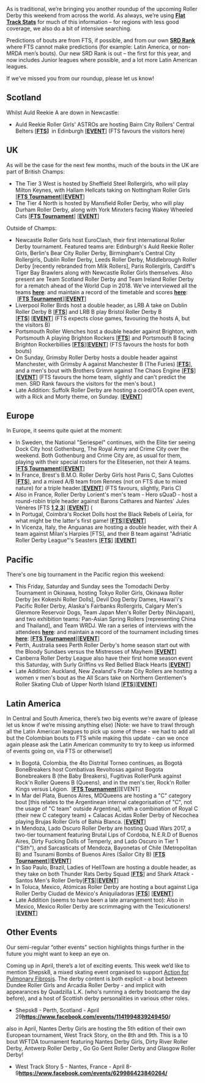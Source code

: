 <html><body><p class="p1"><span class="s1">As is traditional, we’re bringing you another roundup of the upcoming Roller Derby this weekend from across the world. As always, we’re using <a href="http://flattrackstats.com/"><span class="s2"><b>Flat Track Stats</b></span></a> for much of this information – for regions with less good coverage, we also do a bit of intensive searching.</span></p>
<p class="p1"><span class="s1">Predictions of bouts are from FTS, if possible, and from our own <a href="http://aoanla.pythonanywhere.com/16-Dec-ranking.html"><span class="s2"><b>SRD Rank</b></span></a> where FTS cannot make predictions (for example: Latin America, or non-MRDA men’s bouts). Our new SRD Rank is out – the first for this year, and now includes Junior leagues where possible, and a lot more Latin American leagues.</span></p>
<p class="p1"><span class="s1">If we’ve missed you from our roundup, please let us know!</span></p>

<h2 class="p2"><span class="s1"><b>Scotland</b></span></h2>
<p class="p2">Whilst Auld Reekie A are down in Newcastle:</p>

<ul>
	<li class="p2">Auld Reekie Roller Girls' ASTROs are hosting Bairn City Rollers' Central Belters [<strong><a href="http://flattrackstats.com/node/91638">FTS</a>] </strong> in Edinburgh [<strong><a href="https://www.facebook.com/events/266862980403825/">EVENT</a></strong>] (FTS favours the visitors here)</li>
</ul>
<h2 class="p1">UK</h2>
<p class="p1"><span class="s1">As will be the case for the next few months, much of the bouts in the UK are part of British Champs:</span></p>

<ul class="ul1">
	<li class="li3">The Tier 3 West is hosted by Sheffield Steel Rollergirls, who will play Milton Keynes, with Hallam Hellcats taking on Nottingham Roller Girls [<strong><a href="http://flattrackstats.com/tournaments/88820/overview">FTS Tournament</a></strong>][<strong><a href="https://www.facebook.com/events/239299496524315/">EVENT</a></strong>]</li>
	<li class="li3">The Tier 4 North is hosted by Mansfield Roller Derby, who will play Durham Roller Derby, along with York Minxters facing Wakey Wheeled Cats [<strong><a href="http://flattrackstats.com/tournaments/88821/overview">FTS Tournament</a></strong>] [<strong><a href="https://www.facebook.com/events/1002205086551977/">EVENT</a></strong>]</li>
</ul>
Outside of Champs:
<ul>
	<li>Newcastle Roller Girls host EuroClash, their first international Roller Derby tournament. Featured teams are: Edinburgh's Auld Reekie Roller Girls, Berlin's Bear City Roller Derby, Birmingham's Central City Rollergirls, Dublin Roller Derby, Leeds Roller Derby, Middlebrough Roller Derby [recently rebranded from Milk Rollers], Paris Rollergirls, Cardiff's Tiger Bay Brawlers along with Newcastle Roller Girls themselves. Also present are Team Scotland Roller Derby and Team Ireland Roller Derby for a rematch ahead of the World Cup in 2018. We've interviewed all the teams <strong><a href="https://scottishrollerderbyblog.com/tag/euroclash/">here</a></strong>: and maintain a record of the timetable and scores <strong><a href="http://aoanla.pythonanywhere.com/euroclash2017.html">here</a></strong>:  [<strong><a href="http://flattrackstats.com/tournaments/89165/overview">FTS Tournament</a></strong>][<strong><a href="https://www.euro-clash.com/">EVENT</a></strong>]</li>
	<li>Liverpool Roller Birds host a double header, as LRB A take on Dublin Roller Derby B [<strong><a href="http://flattrackstats.com/bouts/89589/overview">FTS</a></strong>] and LRB B play Bristol Roller Derby B [<strong><a href="http://flattrackstats.com/node/89590">FTS</a></strong>] [<strong><a href="https://www.facebook.com/events/1759273730961715/">EVENT</a></strong>] (FTS expects close games, favouring the hosts A, but the visitors B)</li>
	<li>Portsmouth Roller Wenches host a double header against Brighton, with Portsmouth A playing Brighton Rockers [<strong><a href="http://flattrackstats.com/bouts/89718/overview">FTS</a></strong>] and Portsmouth B facing Brighton Rockerbillies [<strong><a href="http://flattrackstats.com/bouts/89719/overview">FTS</a></strong>][<strong><a href="https://www.facebook.com/events/1228722217209474/">EVENT</a></strong>] (FTS favours the hosts for both bouts)</li>
	<li>On Sunday, Grimsby Roller Derby hosts a double header against Manchester, with Grimsby A against Manchester B (The Furies) [<strong><a href="http://flattrackstats.com/node/91340">FTS</a></strong>], and a men's bout with Brothers Grimm against The Chaos Engine [<strong><a href="http://flattrackstats.com/node/91341">FTS</a></strong>] [<strong><a href="https://www.facebook.com/events/1840256462681593/">EVENT</a></strong>] (FTS favours the home team, slightly and can't predict the men. SRD Rank favours the visitors for the men's bout.)</li>
	<li>Late Addition: Suffolk Roller Derby are hosting a coed/OTA open event, with a Rick and Morty theme, on Sunday. [<strong><a href="https://www.facebook.com/events/226367947819238/">EVENT</a></strong>]</li>
</ul>
<h2 class="p2"><span class="s1"><b>Europe</b></span></h2>
<p class="p1"><span class="s1">In Europe, it seems quite quiet at the moment:</span></p>

<ul>
	<li class="p1">In Sweden, the National "Seriespel" continues, with the Elite tier seeing Dock City host Gothenburg, The Royal Army and Crime City over the weekend. Both Gothenburg and Crime City are, as usual for them, playing with their special rosters for the Eliteserien, not their A teams. [<strong><a href="http://flattrackstats.com/tournaments/88016/overview">FTS Tournament</a></strong>][<strong><a href="https://www.facebook.com/events/181497872337641/">EVENT</a></strong>]</li>
	<li class="p1">In France, Brest's B.M.O. Roller Derby Girls host Paris C, Sans Culottes [<strong><a href="http://flattrackstats.com/node/90750">FTS</a></strong>], and a mixed A/B team from Rennes (not on FTS due to mixed nature) for a triple header.[<strong><a href="https://www.facebook.com/events/1392299100831415/">EVENT</a></strong>] (FTS favours, slightly, Paris C)</li>
	<li class="p1">Also in France, Roller Derby Lorient's men's team - Hero sQuaD - host a round-robin triple header against Barons Cathares and Nantes' Jules Vénères [FTS <strong><a href="http://flattrackstats.com/bouts/91812/overview">1</a></strong>,<strong><a href="http://flattrackstats.com/bouts/91811">2</a></strong>,<strong><a href="http://flattrackstats.com/bouts/91810">3</a></strong>] [<strong><a href="https://www.facebook.com/events/621759811356646/">EVENT</a></strong>] (</li>
	<li class="p1">In Portugal, Coimbra's Rocket Dolls host the Black Rebels of Leiria, for what might be the latter's first game! [<strong><a href="http://flattrackstats.com/node/91198">FTS</a></strong>][<strong><a href="https://www.facebook.com/events/181208009049940/">EVENT</a></strong>]</li>
	<li class="p1">In Vicenza, Italy, the Anguanas are hosting a double header, with their A team against Milan's Harpies [FTS], and their B team against "Adriatic Roller Derby League"'s Seasters [<strong><a href="http://flattrackstats.com/node/91350">FTS</a></strong>] [<strong><a href="https://www.facebook.com/events/762566380559610/">EVENT</a></strong>]</li>
</ul>
<h2 class="p2"><span class="s1"><b>Pacific</b></span></h2>
There's one big tournament in the Pacific region this weekend:
<ul>
	<li>This Friday, Saturday and Sunday sees the Tomodachi Derby Tournament in Okinawa, hosting Tokyo Roller Girls, Okinawa Roller Derby [ex Kokeshi Roller Dolls], Devil Dog Derby Dames, Hawai'i's Pacific Roller Derby, Alaska's Fairbanks Rollergirls, Calgary Men's Glenmore Reservoir Dogs, Team Japan Men's Roller Derby (NinJapan), and two exhibition teams: Pan-Asian Spring Rollers [representing China and Thailand], and Team WRDJ. We ran a series of interviews with the attendees <strong><a href="https://scottishrollerderbyblog.com/tag/tomodachi-derby-tournament/">here</a></strong>: and maintain a record of the tournament including times <strong><a href="http://aoanla.pythonanywhere.com/tomodachi2017.html">here</a></strong>: [<strong><a href="http://flattrackstats.com/tournaments/88944/overview">FTS Tournament</a></strong>][<strong><a href="https://www.facebook.com/events/1785628121710300/">EVENT</a></strong>]</li>
	<li>Perth, Australia sees Perth Roller Derby's home season start out with the Bloody Sundaes versus the Mistresses of Mayhem [<strong><a href="https://www.facebook.com/events/1529125043781853/">EVENT</a></strong>]</li>
	<li>Canberra Roller Derby League also have their first home season event this Saturday, with Surly Griffins vs Red Bellied Black Hearts [<strong><a href="https://www.facebook.com/events/1327843497281260/">EVENT</a></strong>]</li>
	<li>Late Addition: Auckland, New Zealand's Pirate City Rollers are hosting a women v men's bout as the All Scars take on Northern Gentlemen's Roller Skating Club of Upper North Island [<strong><a href="http://flattrackstats.com/bouts/91926">FTS</a></strong>][<strong><a href="https://www.facebook.com/events/742692985888247/permalink/750181818472697/">EVENT</a></strong>]</li>
</ul>
<h2><span class="s1"><b>Latin America</b></span></h2>
<p class="p2">In Central and South America, there’s two big events we’re aware of (please let us know if we’re missing anything else) [Note: we have to trawl through all the Latin American leagues to pick up some of these - we had to add all but the Colombian bouts to FTS while making this update - can we once again please ask the Latin American community to try to keep us informed of events going on, via FTS or otherwise!]</p>

<ul>
	<li class="p2">In Bogotá, Colombia, the 4to Distrital Torneo continues, as Bogotá BoneBreakers host Combativas Revoltosas against Bogota Bonebreakers B (the Baby Breakers), Fugitivas RollerPunk against Rock'n Roller Queens B (Queens), and in the men's tier, Rock'n Roller Kings versus Légion.  [<strong><a href="http://flattrackstats.com/tournaments/90589/overview">FTS Tournament</a></strong>][EVENT]</li>
	<li class="p2">In Mar del Plata, Buenos Aires, MDQueens are hosting a "C" category bout [this relates to the Argentinean internal categorisation of "C", not the usage of "C team" outside Argentina], with a combination of Royal C (their new C category team) + Calacas Acidas Roller Derby of Necochea playing Brujas Roller Girls of Bahía Blanca. [<strong><a href="https://www.facebook.com/events/399943677042965/">EVENT</a></strong>]</li>
	<li class="p2">In Mendoza, Lado Oscuro Roller Derby are hosting Quad Wars 2017, a two-tier tournament featuring Brutal Lips of Cordoba, N.E.R.D of Buenos Aires, Dirty Fucking Dolls of Temperly, and Lado Oscuro in Tier 1 ("Sith"), and Sarcasticats of Mendoza, Bayonetas of Chile (Metropolitan B) and Tsunami Bombs of Buenos Aires (Sailor City B) [<strong><a href="http://flattrackstats.com/tournaments/91785">FTS Tournament</a></strong>][<strong><a href="https://www.facebook.com/events/165740553910490/">EVENT</a></strong>]</li>
	<li class="p2">In Sao Paulo, Brazil, Ladies of HellTown are hosting a double header, as they take on both Thunder Rats Derby Squad [<strong><a href="http://flattrackstats.com/bouts/91799/overview">FTS</a></strong>] and Shark Attack - Santos Men's Roller Derby[<strong><a href="http://flattrackstats.com/bouts/91800">FTS</a></strong>][<strong><a href="https://www.facebook.com/events/131538207375173/">EVENT</a></strong>]</li>
	<li class="p2">In Toluca, Mexico, Atómicas Roller Derby are hosting a bout against Liga Roller Derby Ciudad de México's Aniquiladoras [<strong><a href="http://flattrackstats.com/bouts/91804/overview">FTS</a></strong>] [<strong><a href="https://www.facebook.com/events/1931712807058730/">EVENT</a></strong>]</li>
	<li class="p2">Late Addition (seems to have been a late arrangement too): Also in Mexico, Mexico Roller Derby are scrimmaging with the Texicutioners! [<strong><a href="https://www.facebook.com/events/392694417765504/">EVENT</a></strong>]</li>
</ul>
<h2 class="p2"><span class="s1"><b>Other Events</b></span></h2>
<p class="p1"><span class="s1">Our semi-regular “other events” section highlights things further in the future you might want to keep an eye on.</span></p>
<p class="p1">Coming up in April, there’s a lot of exciting events. This week we’d like to mention Shepsk8, a mixed skating event organised to support <a id="js_2lq" class=" UFICommentActorName" href="https://www.facebook.com/actionpulmonaryfibrosis/?rc=p">Action for Pulmonary Fibrosis</a>. The derby content is both explicit - a bout between Dundee Roller Girls and Arcadia Roller Derby - and implicit with appearances by Quadzilla L.K. (who's running a derby bootcamp the day before), and a host of Scottish derby personalities in various other roles.</p>

<ul>
	<li class="p1">Shepsk8 - Perth, Scotland - April 29<strong><a href="https://www.facebook.com/events/1141994839249450/">https://www.facebook.com/events/1141994839249450</a>/</strong></li>
</ul>
also in April, Nantes Derby Girls are hosting the 5th edition of their own European tournament, West Track Story, on the 8th and 9th. This is a 10 bout WFTDA tournament featuring Nantes Derby Girls, Dirty River Roller Derby, <span class="text_exposed_show">Antwerp Roller Derby , Go Go Gent Roller Derby and Glasgow Roller Derby!</span>
<ul>
	<li>West Track Story 5 - Nantes, France - April 8-9<strong><a href="https://www.facebook.com/events/629986423840264/">https://www.facebook.com/events/629986423840264/</a></strong></li>
</ul></body></html>
